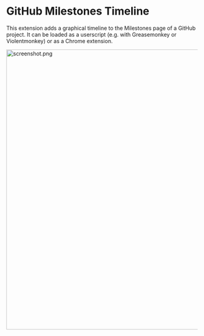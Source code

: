 # GitHub Milestones Timeline

This extension adds a graphical timeline to the Milestones page of a GitHub project. It can be loaded as a userscript (e.g. with Greasemonkey or Violentmonkey) or as a Chrome extension.

<img src="https://raw.githubusercontent.com/vine77/github-milestones-timeline/main/screenshot.png" alt="screenshot.png" width="736">
